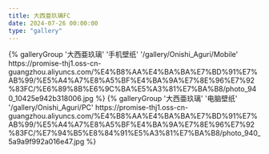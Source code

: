 ```yaml
---
title: 大西亜玖璃FC
date: 2024-07-26 00:00:00
type: "gallery"
---
```

<div class="gallery-group-main">
{% galleryGroup '大西亜玖璃' '手机壁纸' '/gallery/Onishi_Aguri/Mobile' https://promise-thj1.oss-cn-guangzhou.aliyuncs.com/%E4%B8%AA%E4%BA%BA%E7%BD%91%E7%AB%99/%E5%A4%A7%E8%A5%BF%E4%BA%9A%E7%8E%96%E7%92%83FC/%E6%89%8B%E6%9C%BA%E5%A3%81%E7%BA%B8/photo_940_10425e942b318006.jpg %}
{% galleryGroup '大西亜玖璃' '电脑壁纸' '/gallery/Onishi_Aguri/PC' https://promise-thj1.oss-cn-guangzhou.aliyuncs.com/%E4%B8%AA%E4%BA%BA%E7%BD%91%E7%AB%99/%E5%A4%A7%E8%A5%BF%E4%BA%9A%E7%8E%96%E7%92%83FC/%E7%94%B5%E8%84%91%E5%A3%81%E7%BA%B8/photo_940_5a9a9f992a016e47.jpg %}
</div>

